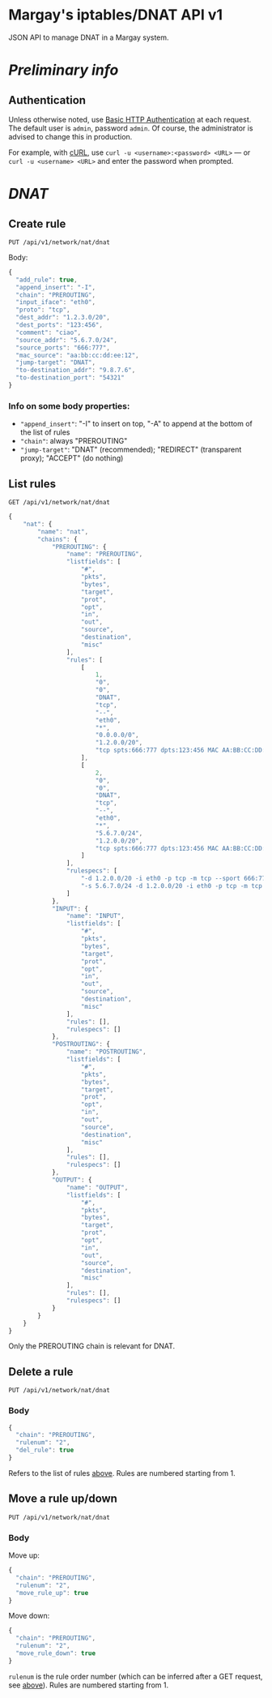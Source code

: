 # **Margay's iptables/DNAT API v1**

JSON API to manage DNAT in a Margay system.

# *Preliminary info*

## Authentication

Unless otherwise noted, use [Basic HTTP Authentication](https://en.wikipedia.org/wiki/Basic_access_authentication)
at each request. The default user is `admin`, password `admin`. Of course, the administrator
is advised to change this in production.

For example, with [cURL](https://curl.haxx.se/), use `curl -u <username>:<password> <URL>`
&mdash; or `curl -u <username> <URL>` and enter the password when prompted.

# *DNAT*

## Create rule
```
PUT /api/v1/network/nat/dnat
```

Body:
```javascript
{
  "add_rule": true,
  "append_insert": "-I",
  "chain": "PREROUTING",
  "input_iface": "eth0",
  "proto": "tcp",
  "dest_addr": "1.2.3.0/20",
  "dest_ports": "123:456",
  "comment": "ciao",
  "source_addr": "5.6.7.0/24",
  "source_ports": "666:777",
  "mac_source": "aa:bb:cc:dd:ee:12",
  "jump-target": "DNAT",
  "to-destination_addr": "9.8.7.6",
  "to-destination_port": "54321"
}
```

### Info on some body properties:

* `"append_insert"`: "-I" to insert on top, "-A" to append at the bottom of the list of rules
* `"chain"`: always "PREROUTING"
* `"jump-target"`: "DNAT" (recommended); "REDIRECT" (transparent proxy); "ACCEPT" (do nothing)


## List rules
```
GET /api/v1/network/nat/dnat
```

```javascript
{
    "nat": {
        "name": "nat",
        "chains": {
            "PREROUTING": {
                "name": "PREROUTING",
                "listfields": [
                    "#",
                    "pkts",
                    "bytes",
                    "target",
                    "prot",
                    "opt",
                    "in",
                    "out",
                    "source",
                    "destination",
                    "misc"
                ],
                "rules": [
                    [
                        1,
                        "0",
                        "0",
                        "DNAT",
                        "tcp",
                        "--",
                        "eth0",
                        "*",
                        "0.0.0.0/0",
                        "1.2.0.0/20",
                        "tcp spts:666:777 dpts:123:456 MAC AA:BB:CC:DD:EE:12 /* ciao2 */ to:9.8.7.6:54321"
                    ],
                    [
                        2,
                        "0",
                        "0",
                        "DNAT",
                        "tcp",
                        "--",
                        "eth0",
                        "*",
                        "5.6.7.0/24",
                        "1.2.0.0/20",
                        "tcp spts:666:777 dpts:123:456 MAC AA:BB:CC:DD:EE:12 /* ciao */ to:9.8.7.6:54321"
                    ]
                ],
                "rulespecs": [
                    "-d 1.2.0.0/20 -i eth0 -p tcp -m tcp --sport 666:777 --dport 123:456 -m mac --mac-source AA:BB:CC:DD:EE:12 -m comment --comment ciao2 -j DNAT --to-destination 9.8.7.6:54321",
                    "-s 5.6.7.0/24 -d 1.2.0.0/20 -i eth0 -p tcp -m tcp --sport 666:777 --dport 123:456 -m mac --mac-source AA:BB:CC:DD:EE:12 -m comment --comment ciao -j DNAT --to-destination 9.8.7.6:54321"
                ]
            },
            "INPUT": {
                "name": "INPUT",
                "listfields": [
                    "#",
                    "pkts",
                    "bytes",
                    "target",
                    "prot",
                    "opt",
                    "in",
                    "out",
                    "source",
                    "destination",
                    "misc"
                ],
                "rules": [],
                "rulespecs": []
            },
            "POSTROUTING": {
                "name": "POSTROUTING",
                "listfields": [
                    "#",
                    "pkts",
                    "bytes",
                    "target",
                    "prot",
                    "opt",
                    "in",
                    "out",
                    "source",
                    "destination",
                    "misc"
                ],
                "rules": [],
                "rulespecs": []
            },
            "OUTPUT": {
                "name": "OUTPUT",
                "listfields": [
                    "#",
                    "pkts",
                    "bytes",
                    "target",
                    "prot",
                    "opt",
                    "in",
                    "out",
                    "source",
                    "destination",
                    "misc"
                ],
                "rules": [],
                "rulespecs": []
            }
        }
    }
}
```

Only the PREROUTING chain is relevant for DNAT.

## Delete a rule
```
PUT /api/v1/network/nat/dnat
```

### Body
```javascript
{
  "chain": "PREROUTING",
  "rulenum": "2",
  "del_rule": true
}
```

Refers to the list of rules [above](#list-rules). Rules are numbered starting from 1.

## Move a rule up/down
```
PUT /api/v1/network/nat/dnat
```

### Body
Move up:
```javascript
{
  "chain": "PREROUTING",
  "rulenum": "2",
  "move_rule_up": true
}
```
Move down:
```javascript
{
  "chain": "PREROUTING",
  "rulenum": "2",
  "move_rule_down": true
}
```

`rulenum` is the rule order number (which can be inferred after a GET request, see [above](#list-rules)).
Rules are numbered starting from 1.
